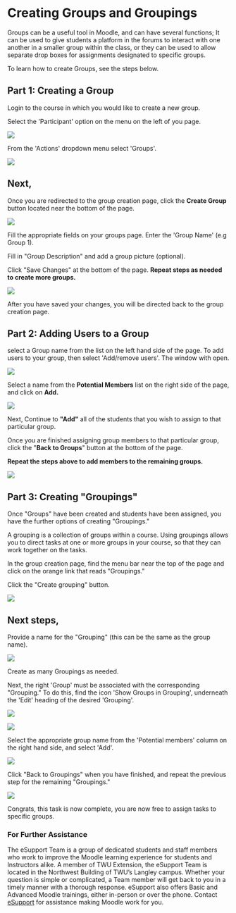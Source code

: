# Creating Groups and Groupings

Groups can be a useful tool in Moodle, and can have several functions; It can be used to give students a platform in the forums to interact with one another in a smaller group within the class, or they can be used to allow separate drop boxes for assignments designated to specific groups.

To learn how to create Groups, see the steps below.

## Part 1: Creating a Group

Login to the course in which you would like to create a new group.

Select the 'Participant' option on the menu on the left of you page.

![](/assets\create-groups-1.png)

From the 'Actions' dropdown menu select 'Groups'.

![](/assets/create-groups-2.png)

## Next,

Once you are redirected to the group creation page, click the **Create Group** button located near the bottom of the page.

![](/assets/create-groups-3.png)

Fill the appropriate fields on your groups page. Enter the 'Group Name' \(e.g Group 1\).

Fill in "Group Description" and add a group picture \(optional\).

Click "Save Changes" at the bottom of the page.
**Repeat steps as needed to create more groups.**

![](/assets/create-groups-4.png)

After you have saved your changes, you will be directed back to the group creation page.

## Part 2: Adding Users to a Group

select a Group name from the list on the left hand side of the page. To add users to your group, then select 'Add/remove users'. The window with open.

![](/assets/create-groups-7.png)

Select a name from the **Potential Members** list on the right side of the page, and click on **Add.**

![](/assets/create-groups-6.png)

Next, Continue to **"Add"** all of the students that you wish to assign to that particular group.

Once you are finished assigning group members to that particular group, click the "**Back to Groups**" button at the bottom of the page.

**Repeat the steps above to add members to the remaining groups.**

![](/assets/create-groups-9.png)

## Part 3: Creating "Groupings"

Once "Groups" have been created and students have been assigned, you have the further options of creating "Groupings."

A grouping is a collection of groups within a course. Using groupings allows you to direct tasks at one or more groups in your course, so that they can work together on the tasks.

In the group creation page, find the menu bar near the top of the page and click on the orange link that reads "Groupings."

Click the "Create grouping" button.

![](/assets/create-groups-10.png)

## Next steps,

Provide a name for the "Grouping" \(this can be the same as the group name\).

![](/assets/create-groups-11.png)

Create as many Groupings as needed.

Next, the right 'Group' must be associated with the corresponding "Grouping." To do this, find the icon 'Show Groups in Grouping', underneath the 'Edit' heading of the desired 'Grouping'.

![](/assets/create-groups-12.png)

![](/assets/create-groups-13.png)

Select the appropriate group name from the 'Potential members' column on the right hand side, and select 'Add'.

![](/assets/create-groups-14.png)

Click "Back to Groupings" when you have finished, and repeat the previous step for the remaining "Groupings."

![](/assets/create-groups-15.png)

Congrats, this task is now complete, you are now free to assign tasks to specific groups.

### For Further Assistance

The eSupport Team is a group of dedicated students and staff members who work to improve the Moodle learning experience for students and Instructors alike. A member of TWU Extension, the eSupport Team is located in the Northwest Building of TWU’s Langley campus. Whether your question is simple or complicated, a Team member will get back to you in a timely manner with a thorough response. eSupport also offers Basic and Advanced Moodle trainings, either in-person or over the phone. Contact [eSupport](https://trinitywestern.teamdynamix.com/TDClient/Requests/ServiceDet?ID=16141) for assistance making Moodle work for you.

